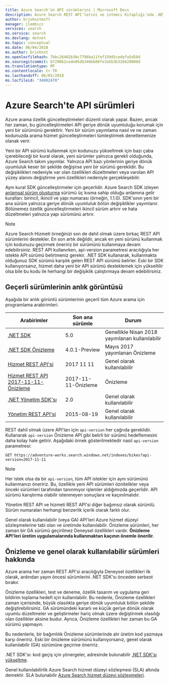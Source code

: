 ```yaml
---
title: Azure Search'ün API sürümlerini | Microsoft Docs
description: Azure Search REST API'lerini ve istemci Kitaplığı'nda .NET SDK'sı için sürüm ilkesi.
author: brjohnstmsft
manager: jlembicz
services: search
ms.service: search
ms.devlang: dotnet
ms.topic: conceptual
ms.date: 06/04/2018
ms.author: brjohnst
ms.openlocfilehash: 7bbc26402b30c7796ba11fef159d5cedefa5d58d
ms.sourcegitcommit: b7290b2cede85db346bb88fe3a5b3b316620808d
ms.translationtype: MT
ms.contentlocale: tr-TR
ms.lasthandoff: 06/05/2018
ms.locfileid: "34802478"
---
```

# <a name="api-versions-in-azure-search"></a>Azure Search'te API sürümleri
Azure arama özellik güncelleştirmeleri düzenli olarak yapar. Bazen, ancak her zaman, bu güncelleştirmeleri API geriye dönük uyumluluğu korumak için yeni bir sürümünü gerektirir. Yeni bir sürüm yayımlama nasıl ve ne zaman kodunuzda arama hizmet güncelleştirmeleri tümleştirmek denetlemenize olanak verir.

Yeni bir API sürümü kullanmak için kodunuzu yükseltmek için bazı çaba içerebileceği bir kural olarak, yeni sürümler yalnızca gerekli olduğunda, Azure Search takım yayımlar. Yalnızca API bazı yönlerinin geriye dönük uyumluluk keser bir şekilde değişirse yeni bir sürümü gereklidir. Bu değişiklikleri nedeniyle var olan özellikleri düzeltmeleri veya varolan API yüzey alanını değiştirme yeni özellikleri nedeniyle gerçekleşebilir.

Aynı kural SDK güncelleştirmeler için geçerlidir. Azure Search SDK izleyen [anlamsal sürüm oluşturma](http://semver.org/) sürümü üç kısma sahip olduğu anlamına gelir kuralları: birincil, ikincil ve yapı numarası (örneğin, 1.1.0). SDK'sının yeni bir ana sürüm yalnızca geriye dönük uyumluluk bölün değişiklikler yayımlanır. Bölünemez özellik güncelleştirmeleri ikincil sürüm artırır ve hata düzeltmeleri yalnızca yapı sürümünü artırır.

> [!NOTE]
> Azure Search Hizmeti örneğinizi son de dahil olmak üzere birkaç REST API sürümlerini destekler. En son artık değildir, ancak en yeni sürümü kullanmak için kodunuzu geçirmek öneririz bir sürümünü kullanmaya devam edebilirsiniz. REST API kullanırken, api-version parametresi aracılığıyla her istekte API sürümü belirtmeniz gerekir. .NET SDK kullanarak, kullanmakta olduğunuz SDK sürümü karşılık gelen REST API sürümü belirler. Eski bir SDK kullanıyorsanız, hizmet daha yeni bir API sürümü desteklemek için yükseltilir olsa bile bu kodu ile herhangi bir değişiklik çalıştırmaya devam edebilirsiniz.

## <a name="snapshot-of-current-versions"></a>Geçerli sürümlerinin anlık görüntüsü
Aşağıda bir anlık görüntü sürümlerinin geçerli tüm Azure arama için programlama arabirimleri.

| Arabirimler | Son ana sürümle | Durum |
| --- | --- | --- |
| [.NET SDK](https://aka.ms/search-sdk) |5.0 |Genellikle Nisan 2018 yayımlanan kullanılabilir |
| [.NET SDK Önizleme](https://aka.ms/search-sdk-preview) |4.0.1-Preview |Mayıs 2017 yayımlanan Önizleme |
| [Hizmet REST API'si](https://docs.microsoft.com/rest/api/searchservice/) |2017 11 11 |Genel olarak kullanılabilir |
| [Hizmet REST API 2017-11-11-Önizleme](search-api-2017-11-11-preview.md) |2017-11-11-Önizleme |Önizleme |
| [.NET Yönetim SDK'sı](https://aka.ms/search-mgmt-sdk) |2.0 |Genel olarak kullanılabilir |
| [Yönetim REST API'si](https://docs.microsoft.com/rest/api/searchmanagement/) |2015-08-19 |Genel olarak kullanılabilir |

REST dahil olmak üzere API'ları için `api-version` her çağrıda gereklidir. Kullanarak `api-version` Önizleme API gibi belirli bir sürümü hedeflemesini daha kolay hale getirir. Aşağıdaki örnek gösterilmektedir nasıl `api-version` parametresi:

    GET https://adventure-works.search.windows.net/indexes/bikes?api-version=2017-11-11

> [!NOTE]
> Her istek olsa da bir `api-version`, tüm API istekler için aynı sürümünü kullanmanızı öneririz. Bu, özellikle yeni API sürümleri öznitelikler veya önceki sürümleri tarafından tanınmıyor işlemler aldığımızda geçerlidir. API sürümü karıştırma olabilir istenmeyen sonuçlara ve kaçınılmalıdır.
>
> Yönetim REST API ve hizmeti REST API'si diğer bağımsız olarak sürümlü. Sürüm numaraları herhangi benzerlik içerik olarak farklı olur.

Genel olarak kullanılabilir (veya GA) API'leri Azure hizmet düzeyi sözleşmelerine tabi olan ve üretimde kullanılabilir. Önizleme sürümleri, her zaman bir GA sürümü geçirilmez Deneysel özellikleri vardır. **Önizleme API'leri üretim uygulamalarında kullanmaktan kaçının önemle önerilir.**

## <a name="about-preview-and-generally-available-versions"></a>Önizleme ve genel olarak kullanılabilir sürümleri hakkında
Azure arama her zaman REST API'si aracılığıyla Deneysel özellikleri ilk olarak, ardından yayın öncesi sürümlerini .NET SDK'sı önceden serbest bırakır.

Önizleme özellikleri, test ve deneme, özellik tasarım ve uygulama geri bildirim toplama hedefi için kullanılabilir. Bu nedenle, Önizleme özellikleri zaman içerisinde, büyük olasılıkla geriye dönük uyumluluk bölün şekilde değiştirebilirsiniz. GA sürümündeki kararlı ve küçük geriye dönük olarak uyumlu düzeltmeler ve geliştirmeler hariç olmak üzere değiştirmek olasılığı olan özellikler aksine budur. Ayrıca, Önizleme özellikleri her zaman bu GA sürümü yapmayın.

Bu nedenlerle, bir bağımlılık Önizleme sürümlerinde alır üretim kod yazmaya karşı öneririz. Eski bir önizleme sürümünü kullanıyorsanız, genel olarak kullanılabilir (GA) sürümüne geçirme öneririz.

.NET SDK'sı: kod geçiş için yönergeler, adresinde bulunabilir [.NET SDK'sı yükseltme](search-dotnet-sdk-migration.md).

Genel kullanılabilirlik Azure Search hizmet düzeyi sözleşmesi (SLA) altında demektir. SLA bulunabilir [Azure Search hizmet düzeyi sözleşmeleri](https://azure.microsoft.com/support/legal/sla/search/v1_0/).
